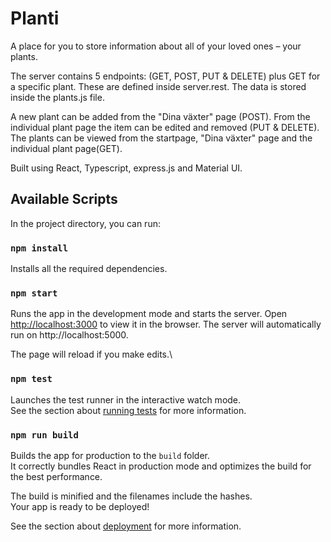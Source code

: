 # Planti

A place for you to store information about all of your loved ones – your plants.

The server contains 5 endpoints: (GET, POST, PUT & DELETE) plus GET for a specific plant. These are defined inside server.rest. The data is stored inside the plants.js file.

A new plant can be added from the "Dina växter" page (POST). From the individual plant page the item can be edited and removed (PUT & DELETE). The plants can be viewed from the startpage, "Dina växter" page and the individual plant page(GET).

Built using React, Typescript, express.js and Material UI.

## Available Scripts

In the project directory, you can run:

### `npm install`

Installs all the required dependencies.

### `npm start`

Runs the app in the development mode and starts the server.
Open [http://localhost:3000](http://localhost:3000) to view it in the browser.
The server will automatically run on http://localhost:5000.

The page will reload if you make edits.\

### `npm test`

Launches the test runner in the interactive watch mode.\
See the section about [running tests](https://facebook.github.io/create-react-app/docs/running-tests) for more information.

### `npm run build`

Builds the app for production to the `build` folder.\
It correctly bundles React in production mode and optimizes the build for the best performance.

The build is minified and the filenames include the hashes.\
Your app is ready to be deployed!

See the section about [deployment](https://facebook.github.io/create-react-app/docs/deployment) for more information.
